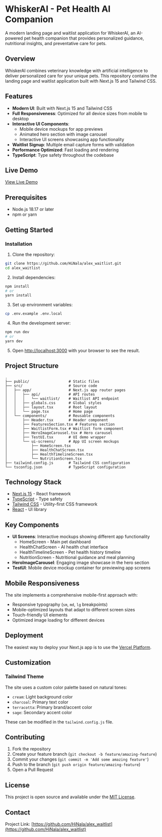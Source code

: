 # WhiskerAI - Pet Health AI Companion

A modern landing page and waitlist application for WhiskerAI, an AI-powered pet health companion that provides personalized guidance, nutritional insights, and preventative care for pets.

## Overview

WhiskerAI combines veterinary knowledge with artificial intelligence to deliver personalized care for your unique pets. This repository contains the landing page and waitlist application built with Next.js 15 and Tailwind CSS.

## Features

- **Modern UI**: Built with Next.js 15 and Tailwind CSS
- **Full Responsiveness**: Optimized for all device sizes from mobile to desktop
- **Interactive UI Components**:
  - Mobile device mockups for app previews
  - Animated hero section with image carousel
  - Interactive UI screens showcasing app functionality
- **Waitlist Signup**: Multiple email capture forms with validation
- **Performance Optimized**: Fast loading and rendering
- **TypeScript**: Type safety throughout the codebase

## Live Demo

[View Live Demo](https://whiskerai.vercel.app)

## Prerequisites

- Node.js 18.17 or later
- npm or yarn

## Getting Started

### Installation

1. Clone the repository:

```bash
git clone https://github.com/HiNala/alex_waitlist.git
cd alex_waitlist
```

2. Install dependencies:

```bash
npm install
# or
yarn install
```

3. Set up environment variables:

```bash
cp .env.example .env.local
```

4. Run the development server:

```bash
npm run dev
# or
yarn dev
```

5. Open [http://localhost:3000](http://localhost:3000) with your browser to see the result.

## Project Structure

```
.
├── public/                  # Static files
├── src/                     # Source code
│   ├── app/                 # Next.js app router pages
│   │   ├── api/             # API routes
│   │   │   └── waitlist/    # Waitlist API endpoint
│   │   ├── globals.css      # Global styles
│   │   ├── layout.tsx       # Root layout
│   │   └── page.tsx         # Home page
│   └── components/          # Reusable components
│       ├── Header.tsx       # Header component
│       ├── FeaturesSection.tsx # Features section
│       ├── WaitlistForm.tsx # Waitlist form component
│       ├── HeroImageCarousel.tsx # Hero carousel
│       ├── TestUI.tsx       # UI demo wrapper
│       └── ui-screens/      # App UI screen mockups
│           ├── HomeScreen.tsx
│           ├── HealthChatScreen.tsx
│           ├── HealthTimelineScreen.tsx
│           └── NutritionScreen.tsx
├── tailwind.config.js       # Tailwind CSS configuration
└── tsconfig.json            # TypeScript configuration
```

## Technology Stack

- [Next.js 15](https://nextjs.org/) - React framework
- [TypeScript](https://www.typescriptlang.org/) - Type safety
- [Tailwind CSS](https://tailwindcss.com/) - Utility-first CSS framework
- [React](https://reactjs.org/) - UI library

## Key Components

- **UI Screens**: Interactive mockups showing different app functionality
  - HomeScreen - Main pet dashboard
  - HealthChatScreen - AI health chat interface
  - HealthTimelineScreen - Pet health history timeline
  - NutritionScreen - Nutritional guidance and meal planning
- **HeroImageCarousel**: Engaging image showcase in the hero section
- **TestUI**: Mobile device mockup container for previewing app screens

## Mobile Responsiveness

The site implements a comprehensive mobile-first approach with:
- Responsive typography (`sm`, `md`, `lg` breakpoints)
- Mobile-optimized layouts that adapt to different screen sizes
- Touch-friendly UI elements
- Optimized image loading for different devices

## Deployment

The easiest way to deploy your Next.js app is to use the [Vercel Platform](https://vercel.com/new).

## Customization

### Tailwind Theme

The site uses a custom color palette based on natural tones:

- `cream`: Light background color
- `charcoal`: Primary text color
- `terracotta`: Primary brand/accent color
- `sage`: Secondary accent color

These can be modified in the `tailwind.config.js` file.

## Contributing

1. Fork the repository
2. Create your feature branch (`git checkout -b feature/amazing-feature`)
3. Commit your changes (`git commit -m 'Add some amazing feature'`)
4. Push to the branch (`git push origin feature/amazing-feature`)
5. Open a Pull Request

## License

This project is open source and available under the [MIT License](LICENSE).

## Contact

Project Link: [https://github.com/HiNala/alex_waitlist](https://github.com/HiNala/alex_waitlist)
